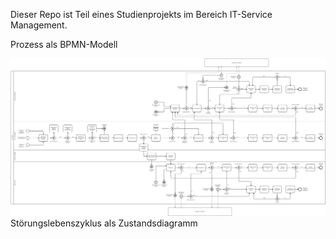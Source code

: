 Dieser Repo ist Teil eines Studienprojekts im Bereich IT-Service Management.

Prozess als BPMN-Modell

![Prozess](Prozess.png)
<br>
Störungslebenszyklus als Zustandsdiagramm
<br>


